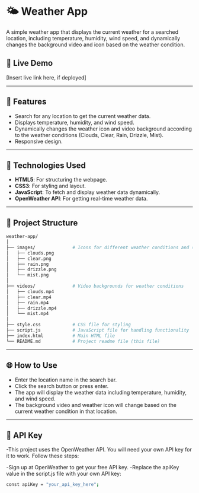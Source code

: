 # 🌤 Weather App

A simple weather app that displays the current weather for a searched location, including temperature, humidity, wind speed, and dynamically changes the background video and icon based on the weather condition.

## 🔗 Live Demo
[Insert live link here, if deployed]

---

## 📜 Features

- Search for any location to get the current weather data.
- Displays temperature, humidity, and wind speed.
- Dynamically changes the weather icon and video background according to the weather conditions (Clouds, Clear, Rain, Drizzle, Mist).
- Responsive design.

---

## 🚀 Technologies Used

- **HTML5**: For structuring the webpage.
- **CSS3**: For styling and layout.
- **JavaScript**: To fetch and display weather data dynamically.
- **OpenWeather API**: For getting real-time weather data.

---

## 📂 Project Structure

```bash
weather-app/
│
├── images/              # Icons for different weather conditions and search button
│   ├── clouds.png
│   ├── clear.png
│   ├── rain.png
│   ├── drizzle.png
│   └── mist.png
│
├── videos/              # Video backgrounds for weather conditions
│   ├── clouds.mp4
│   ├── clear.mp4
│   ├── rain.mp4
│   ├── drizzle.mp4
│   └── mist.mp4
│
├── style.css            # CSS file for styling
├── script.js            # JavaScript file for handling functionality
├── index.html           # Main HTML file
└── README.md            # Project readme file (this file)
```

---

## 🌐 How to Use
- Enter the location name in the search bar.
- Click the search button or press enter.
- The app will display the weather data including temperature, humidity, and wind speed.
- The background video and weather icon will change based on the current weather condition in that location.

---

## 🔑 API Key
-This project uses the OpenWeather API. You will need your own API key for it to work. Follow these steps:

-Sign up at OpenWeather to get your free API key.
-Replace the apiKey value in the script.js file with your own API key:
```bash
const apiKey = "your_api_key_here";

```
